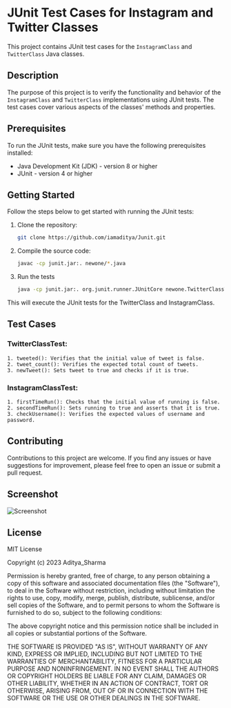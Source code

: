 # JUnit Test Cases for Instagram and Twitter Classes

This project contains JUnit test cases for the `InstagramClass` and `TwitterClass` Java classes.

## Description

The purpose of this project is to verify the functionality and behavior of the `InstagramClass` and `TwitterClass` implementations using JUnit tests. The test cases cover various aspects of the classes' methods and properties.

## Prerequisites

To run the JUnit tests, make sure you have the following prerequisites installed:

- Java Development Kit (JDK) - version 8 or higher
- JUnit - version 4 or higher

## Getting Started

Follow the steps below to get started with running the JUnit tests:

1. Clone the repository:

   ```bash
   git clone https://github.com/iamaditya/Junit.git


2. Compile the source code:

    ```bash
    javac -cp junit.jar:. newone/*.java

3. Run the tests
    ```bash
    java -cp junit.jar:. org.junit.runner.JUnitCore newone.TwitterClassTest newone.InstagramClassTest

This will execute the JUnit tests for the TwitterClass and InstagramClass.

## Test Cases

### TwitterClassTest:

    1. tweeted(): Verifies that the initial value of tweet is false.
    2. tweet_count(): Verifies the expected total count of tweets.
    3. newTweet(): Sets tweet to true and checks if it is true.
### InstagramClassTest:

    1. firstTimeRun(): Checks that the initial value of running is false.
    2. secondTimeRun(): Sets running to true and asserts that it is true.
    3. checkUsername(): Verifies the expected values of username and password.

## Contributing
Contributions to this project are welcome. If you find any issues or have suggestions for improvement, please feel free to open an issue or submit a pull request.

## Screenshot
![Screenshot](image/img.png)


## License
MIT License

Copyright (c) 2023 Aditya_Sharma

Permission is hereby granted, free of charge, to any person obtaining a copy
of this software and associated documentation files (the "Software"), to deal
in the Software without restriction, including without limitation the rights
to use, copy, modify, merge, publish, distribute, sublicense, and/or sell
copies of the Software, and to permit persons to whom the Software is
furnished to do so, subject to the following conditions:

The above copyright notice and this permission notice shall be included in all
copies or substantial portions of the Software.

THE SOFTWARE IS PROVIDED "AS IS", WITHOUT WARRANTY OF ANY KIND, EXPRESS OR
IMPLIED, INCLUDING BUT NOT LIMITED TO THE WARRANTIES OF MERCHANTABILITY,
FITNESS FOR A PARTICULAR PURPOSE AND NONINFRINGEMENT. IN NO EVENT SHALL THE
AUTHORS OR COPYRIGHT HOLDERS BE LIABLE FOR ANY CLAIM, DAMAGES OR OTHER
LIABILITY, WHETHER IN AN ACTION OF CONTRACT, TORT OR OTHERWISE, ARISING FROM,
OUT OF OR IN CONNECTION WITH THE SOFTWARE OR THE USE OR OTHER DEALINGS IN THE
SOFTWARE.

